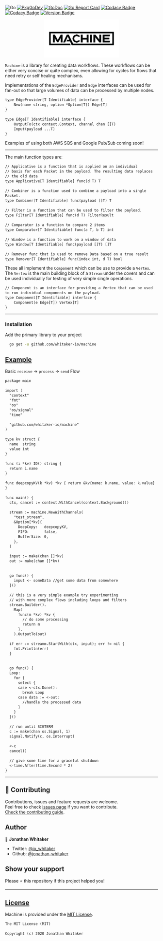 ![Go](https://github.com/whitaker-io/machine/workflows/Go/badge.svg?branch=master)
[![PkgGoDev](https://pkg.go.dev/badge/github.com/whitaker-io/machine)](https://pkg.go.dev/github.com/whitaker-io/machine)
[![GoDoc](https://godoc.org/github.com/whitaker-io/machine?status.svg)](https://godoc.org/github.com/whitaker-io/machine)
[![Go Report Card](https://goreportcard.com/badge/github.com/whitaker-io/machine)](https://goreportcard.com/report/github.com/whitaker-io/machine)
[![Codacy Badge](https://app.codacy.com/project/badge/Grade/aa8efa7beb3f4e66a5dc0247e25557b5)](https://www.codacy.com?utm_source=github.com&amp;utm_medium=referral&amp;utm_content=whitaker-io/machine&amp;utm_campaign=Badge_Grade)
[![Codacy Badge](https://app.codacy.com/project/badge/Coverage/aa8efa7beb3f4e66a5dc0247e25557b5)](https://www.codacy.com?utm_source=github.com&utm_medium=referral&utm_content=whitaker-io/machine&utm_campaign=Badge_Coverage)
[![Version Badge](https://img.shields.io/github/v/tag/whitaker-io/machine)](https://img.shields.io/github/v/tag/whitaker-io/machine)

<p align="center">
    <img alt="Machine" height="125" src="https://raw.githubusercontent.com/whitaker-io/machine/master/docs/static/Black-No-BG.png">
</p>

`Machine` is a library for creating data workflows. These workflows can be either very concise or quite complex, even allowing for cycles for flows that need retry or self healing mechanisms.

Implementations of the `EdgeProvider` and `Edge` interfaces can be used for fan-out so that large volumes of data can be processed by multiple nodes.

```golang
type EdgeProvider[T Identifiable] interface {
	New(name string, option *Option[T]) Edge[T]
}

type Edge[T Identifiable] interface {
	OutputTo(ctx context.Context, channel chan []T)
	Input(payload ...T)
}
```

Examples of using both AWS SQS and Google Pub/Sub coming soon!

------

The main function types are:

```golang
// Applicative is a function that is applied on an individual
// basis for each Packet in the payload. The resulting data replaces
// the old data
type Applicative[T Identifiable] func(d T) T

// Combiner is a function used to combine a payload into a single Packet.
type Combiner[T Identifiable] func(payload []T) T

// Filter is a function that can be used to filter the payload.
type Filter[T Identifiable] func(d T) FilterResult

// Comparator is a function to compare 2 items
type Comparator[T Identifiable] func(a T, b T) int

// Window is a function to work on a window of data
type Window[T Identifiable] func(payload []T) []T

// Remover func that is used to remove Data based on a true result
type Remover[T Identifiable] func(index int, d T) bool
```

These all implement the `Component` which can be use to provide a `Vertex`. The `Vertex` is the main building block of a 
`Stream` under the covers and can be used individually for testing of very simple single operations.


```golang
// Component is an interface for providing a Vertex that can be used to run individual components on the payload.
type Component[T Identifiable] interface {
	Component(e Edge[T]) Vertex[T]
}
```

------

### **Installation**

Add the primary library to your project
```bash
  go get -u github.com/whitaker-io/machine
```
## [Example](#example)


Basic `receive` -> `process` -> `send` Flow

```golang
package main

import (
  "context"
  "fmt"
  "os"
  "os/signal"
  "time"

  "github.com/whitaker-io/machine"
)

type kv struct {
  name  string
  value int
}

func (i *kv) ID() string {
  return i.name
}

func deepcopyKV(k *kv) *kv { return &kv{name: k.name, value: k.value} }

func main() {
  ctx, cancel := context.WithCancel(context.Background())

  stream := machine.NewWithChannels(
    "test_stream",
    &Option[*kv]{
      DeepCopy:   deepcopyKV,
      FIFO:       false,
      BufferSize: 0,
    },
  )

  input := make(chan []*kv)
  out := make(chan []*kv)


  go func() {
    input <- someData //get some data from somewhere
  }()

  // this is a very simple example try experimenting 
  // with more complex flows including loops and filters
  stream.Builder().
    Map(
      func(m *kv) *kv {
        // do some processing
        return m
      },
    ).OutputTo(out)

  if err := streamm.StartWith(ctx, input); err != nil {
    fmt.Println(err)
  }


  go func() {
  Loop:
    for {
      select {
      case <-ctx.Done():
        break Loop
      case data := <-out:
        //handle the processed data
      }
    }
  }()

  // run until SIGTERM
  c := make(chan os.Signal, 1)
  signal.Notify(c, os.Interrupt)

  <-c
  cancel()

  // give some time for a graceful shutdown
  <-time.After(time.Second * 2)
}
```

***
## 🤝 Contributing

Contributions, issues and feature requests are welcome.<br />
Feel free to check [issues page](https://github.com/whitaker-io/machine/issues) if you want to contribute.<br />
[Check the contributing guide](./CONTRIBUTING.md).<br />

## Author

👤 **Jonathan Whitaker**

- Twitter: [@io_whitaker](https://twitter.com/io_whitaker)
- Github: [@jonathan-whitaker](https://github.com/jonathan-whitaker)

## Show your support

Please ⭐️ this repository if this project helped you!

***
## [License](#license)

Machine is provided under the [MIT License](https://github.com/whitaker-io/machine/blob/master/LICENSE).

```text
The MIT License (MIT)

Copyright (c) 2020 Jonathan Whitaker
```
